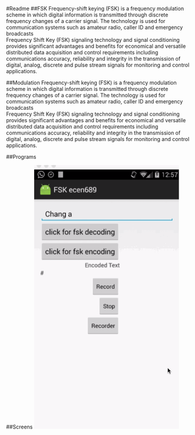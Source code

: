 #Readme
##FSK
Frequency-shift keying (FSK) is a frequency modulation scheme in which digital information is transmitted through discrete frequency changes of a carrier signal. The technology is used for communication systems such as amateur radio, caller ID and emergency broadcasts <br>
Frequency Shift Key (FSK) signaling technology and signal conditioning provides significant advantages and benefits for economical and versatile distributed data acquisition and control requirements including communications accuracy, reliability and integrity in the transmission of digital, analog, discrete and pulse stream signals for monitoring and control applications. 


##Modulation
Frequency-shift keying (FSK) is a frequency modulation scheme in which digital information is transmitted through discrete frequency changes of a carrier signal. The technology is used for communication systems such as amateur radio, caller ID and emergency broadcasts <br>
Frequency Shift Key (FSK) signaling technology and signal conditioning provides significant advantages and benefits for economical and versatile distributed data acquisition and control requirements including communications accuracy, reliability and integrity in the transmission of digital, analog, discrete and pulse stream signals for monitoring and control applications. 


##Programs


##Screens
![Video Walkthrough](ytube.gif)
